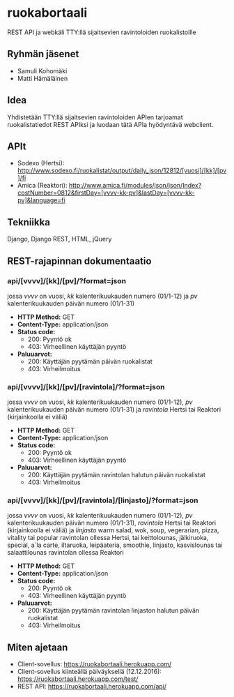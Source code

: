 # ruokabortaali
REST API ja webkäli TTY:llä sijaitsevien ravintoloiden ruokalistoille

## Ryhmän jäsenet
* Samuli Kohomäki
* Matti Hämäläinen

## Idea
Yhdistetään TTY:llä sijaitsevien ravintoloiden APIen tarjoamat ruokalistatiedot REST APIksi ja luodaan tätä APIa hyödyntävä webclient.

## APIt
* Sodexo (Hertsi): http://www.sodexo.fi/ruokalistat/output/daily_json/12812/[vuosi]/[kk]/[pv]/fi
* Amica (Reaktori): http://www.amica.fi/modules/json/json/Index?costNumber=0812&firstDay=[vvvv-kk-pv]&lastDay=[vvvv-kk-pv]&language=fi

## Tekniikka
Django, Django REST, HTML, jQuery

## REST-rajapinnan dokumentaatio

### api/[vvvv]/[kk]/[pv]/?format=json
jossa *vvvv* on vuosi, *kk* kalenterikuukauden numero (01/1-12) ja *pv* kalenterikuukauden päivän numero (01/1-31)
* **HTTP Method:** GET
* **Content-Type:** application/json
* **Status code:**
  * 200: Pyyntö ok
  * 403: Virheellinen käyttäjän pyyntö
* **Paluuarvot:**
  * 200: Käyttäjän pyytämän päivän ruokalistat
  * 403: Virheilmoitus

### api/[vvvv]/[kk]/[pv]/[ravintola]/?format=json
jossa *vvvv* on vuosi, *kk* kalenterikuukauden numero (01/1-12), *pv* kalenterikuukauden päivän numero (01/1-31) ja *ravintola* Hertsi tai Reaktori (kirjainkoolla ei väliä)
* **HTTP Method:** GET
* **Content-Type:** application/json
* **Status code:**
  * 200: Pyyntö ok
  * 403: Virheellinen käyttäjän pyyntö
* **Paluuarvot:**
  * 200: Käyttäjän pyytämän ravintolan halutun päivän ruokalistat
  * 403: Virheilmoitus

### api/[vvvv]/[kk]/[pv]/[ravintola]/[linjasto]/?format=json
jossa *vvvv* on vuosi, *kk* kalenterikuukauden numero (01/1-12), *pv* kalenterikuukauden päivän numero (01/1-31), *ravintola* Hertsi tai Reaktori (kirjainkoolla ei väliä) ja *linjasto* warm salad, wok, soup, vegerarian, pizza, vitality tai popular ravintolan ollessa Hertsi, tai keittolounas, jälkiruoka, special, a´la carte, iltaruoka, leipäateria, smoothie, linjasto, kasvislounas tai salaattilounas ravintolan ollessa Reaktori
* **HTTP Method:** GET
* **Content-Type:** application/json
* **Status code:**
  * 200: Pyyntö ok
  * 403: Virheellinen käyttäjän pyyntö
* **Paluuarvot:**
  * 200: Käyttäjän pyytämän ravintolan linjaston halutun päivän ruokalistat
  * 403: Virheilmoitus

## Miten ajetaan
* Client-sovellus: https://ruokabortaali.herokuapp.com/
* Client-sovellus kiinteällä päiväyksellä (12.12.2016): https://ruokabortaali.herokuapp.com/test/
* REST API: https://ruokabortaali.herokuapp.com/api/
